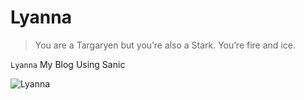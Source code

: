 # Lyanna

> You are a Targaryen but you’re also a Stark. You’re fire and ice. 

`Lyanna` My Blog Using Sanic

![Lyanna](https://user-images.githubusercontent.com/841395/51306517-7900bd00-1a78-11e9-8e4d-96d840c8cc99.gif)


